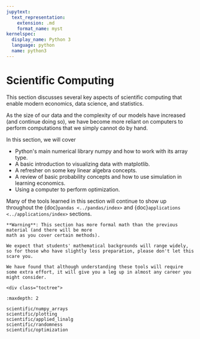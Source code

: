 ```yaml
---
jupytext:
  text_representation:
    extension: .md
    format_name: myst
kernelspec:
  display_name: Python 3
  language: python
  name: python3
---
```


# Scientific Computing

This section discusses several key aspects of scientific computing that enable modern economics, data science, and statistics.

As the size of our data and the complexity of our models have increased (and continue doing so), we have become more reliant on computers to perform computations that we simply cannot do by hand.

In this section, we will cover

- Python's main numerical library numpy and how to work with its array type.
- A basic introduction to visualizing data with matplotlib.
- A refresher on some key linear algebra concepts.
- A review of basic probability concepts and how to use simulation in learning economics.
- Using a computer to perform optimization.

Many of the tools learned in this section will continue to show up throughout the
{doc}`pandas <../pandas/index>` and {doc}`applications <../applications/index>` sections.

```{note}
**Warning**: This section has more formal math than the previous material (and there will be more
math as you cover certain methods).

We expect that students' mathematical backgrounds will range widely, so for those who have slightly less preparation, please don't let this scare you.

We have found that although understanding these tools will require some extra effort, it will give you a leg up in almost any career you might consider.
```

```{raw} html
<div class="toctree">
```

```{tableofcontents}
:maxdepth: 2

scientific/numpy_arrays
scientific/plotting
scientific/applied_linalg
scientific/randomness
scientific/optimization
```

